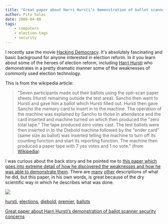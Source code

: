 ```yaml
---
title: "Great paper about Harri Hursti’s demonstration of ballot scanner security concerns"
author: Pito Salas
date: 2009-04-08
tags:
    - computers
    - election-tags
    - security
---
```




I recently saw the movie [Hacking
Democracy](<http://www.hackingdemocracy.com/>). It's absolutely fascinating
and basic background for anyone interested in election reform. In it you learn
about some of the heroes of election reform, including [Harri
Hursti](<http://en.wikipedia.org/wiki/Harri_Hursti>) who demonstrates in a
pretty dramatic manner some of the weaknesses of commonly used election
technology.

This is from the wikipedia article:

> "Seven participants made out their ballots using the opti-scan paper sheets
> (Hursti remaining outside the test area). Sancho then went to Hursti and
> gave him a ballot which Hursti filled out. Hursti then gave Sancho the
> memory card to insert in to the machine. The operation of the machine was
> explained by Sancho to those in attendance and the card inserted and machine
> turned on which then produced the "zero total tape." The tape produced zero
> votes cast. The test ballots were then inserted in to the Diebold machine
> followed by the "ender card" (same size as ballot) was inserted telling the
> machine to turn off its counting function and start its reporting function.
> The machine then produced a paper tape with 7 yes votes and 1 no vote."
> (from [Wikipedia](<http://en.wikipedia.org/wiki/Hursti_Hack>))

I was curious about the back story and he pointed me to [this paper which goes
into extreme detail of how he discovered the weaknesses and how he was able to
demonstrate them](<http://www.blackboxvoting.org/BBVreport.pdf>). There are
[many](<http://www.votetrustusa.org/index.php?option=com_content&task=view&id=798&Itemid=51>)
[other](<http://en.wikipedia.org/wiki/Hursti_Hack>) descriptions of what he
did, but this paper, in his own words, is great because of the dry scientific
way in which he describes what was done.

![](https://i0.wp.com/img.zemanta.com/pixy.gif?w=584)

[hursti](<http://technorati.com/tag/hursti>),
[elections](<http://technorati.com/tag/elections>),
[diebold](<http://technorati.com/tag/diebold>),
[premier](<http://technorati.com/tag/premier>),
[ballots](<http://technorati.com/tag/ballots>)


[Great paper about Harri Hursti’s demonstration of ballot scanner security concerns](None)
